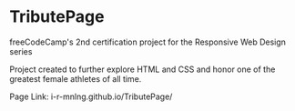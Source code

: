 # TributePage

freeCodeCamp's 2nd certification project for the Responsive Web Design series

Project created to further explore HTML and CSS and honor one of the greatest female athletes of all time. 

Page Link: i-r-mnlng.github.io/TributePage/

